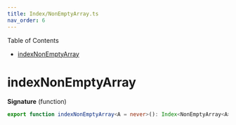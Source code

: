 ```yaml
---
title: Index/NonEmptyArray.ts
nav_order: 6
---
```


Table of Contents

<!-- START doctoc generated TOC please keep comment here to allow auto update -->
<!-- DON'T EDIT THIS SECTION, INSTEAD RE-RUN doctoc TO UPDATE -->


- [indexNonEmptyArray](#indexnonemptyarray)

<!-- END doctoc generated TOC please keep comment here to allow auto update -->

# indexNonEmptyArray

**Signature** (function)

```ts
export function indexNonEmptyArray<A = never>(): Index<NonEmptyArray<A>, number, A> { ... }
```
